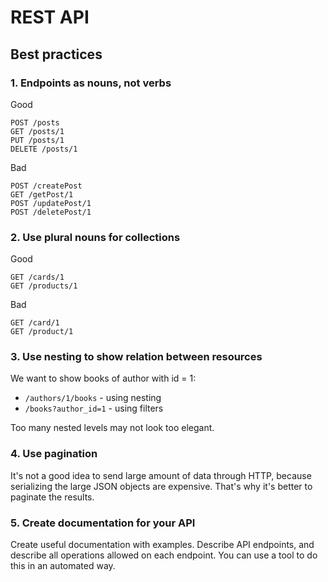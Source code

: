 # REST API

## Best practices

### 1. Endpoints as nouns, not verbs

Good

```
POST /posts
GET /posts/1
PUT /posts/1
DELETE /posts/1
```

Bad

```
POST /createPost
GET /getPost/1
POST /updatePost/1
POST /deletePost/1
```

### 2. Use plural nouns for collections

Good

```
GET /cards/1
GET /products/1
```

Bad

```
GET /card/1
GET /product/1
```

### 3. Use nesting to show relation between resources

We want to show books of author with id = 1:

- `/authors/1/books` - using nesting
- `/books?author_id=1` - using filters 

Too many nested levels may not look too elegant.

### 4. Use pagination

It's not a good idea to send large amount of data through HTTP, because serializing the large JSON objects are expensive. 
That's why it's better to paginate the results.

### 5. Create documentation for your API

Create useful documentation with examples. 
Describe API endpoints, and describe all operations allowed on each endpoint. 
You can use a tool to do this in an automated way.
